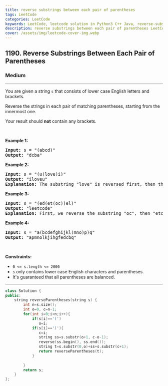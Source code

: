 ```yaml
---
title: reverse substrings between each pair of parentheses
tags: LeetCode
categories: LeetCode
keywords: LeetCode, leetcode solution in Python3 C++ Java, reverse-substrings-between-each-pair-of-parentheses solution
description: reverse substrings between each pair of parentheses LeetCode Solution Explained
cover: /assets/img/leetcode-cover-img.webp
---
```



<h2>1190. Reverse Substrings Between Each Pair of Parentheses</h2><h3>Medium</h3><hr><div><p>You are given a string <code>s</code> that consists of lower case English letters and brackets.&nbsp;</p>

<p>Reverse the strings&nbsp;in each&nbsp;pair of matching parentheses, starting&nbsp;from the innermost one.</p>

<p>Your result should <strong>not</strong> contain any brackets.</p>

<p>&nbsp;</p>
<p><strong>Example 1:</strong></p>

<pre><strong>Input:</strong> s = "(abcd)"
<strong>Output:</strong> "dcba"
</pre>

<p><strong>Example 2:</strong></p>

<pre><strong>Input:</strong> s = "(u(love)i)"
<strong>Output:</strong> "iloveu"
<strong>Explanation:</strong>&nbsp;The substring "love" is reversed first, then the whole string is reversed.
</pre>

<p><strong>Example 3:</strong></p>

<pre><strong>Input:</strong> s = "(ed(et(oc))el)"
<strong>Output:</strong> "leetcode"
<strong>Explanation:</strong>&nbsp;First, we reverse the substring "oc", then "etco", and finally, the whole string.
</pre>

<p><strong>Example 4:</strong></p>

<pre><strong>Input:</strong> s = "a(bcdefghijkl(mno)p)q"
<strong>Output:</strong> "apmnolkjihgfedcbq"
</pre>

<p>&nbsp;</p>
<p><strong>Constraints:</strong></p>

<ul>
	<li><code>0 &lt;= s.length &lt;= 2000</code></li>
	<li><code>s</code> only contains lower case English characters and parentheses.</li>
	<li>It's guaranteed that all parentheses are balanced.</li>
</ul>
</div>

---




```cpp
class Solution {
public:
    string reverseParentheses(string s) {
        int n=s.size();
        int o=0, c=n-1;
        for(int i=0;i<n;i++){
            if(s[i]=='(')
               o=i;
            if(s[i]==')'){
               c=i;
               string ss=s.substr(o+1, c-o-1);
               reverse(ss.begin(), ss.end());
               string t=s.substr(0,o)+ss+s.substr(c+1);
               return reverseParentheses(t);
            }
                
        }
        return s;
    }
};
```

